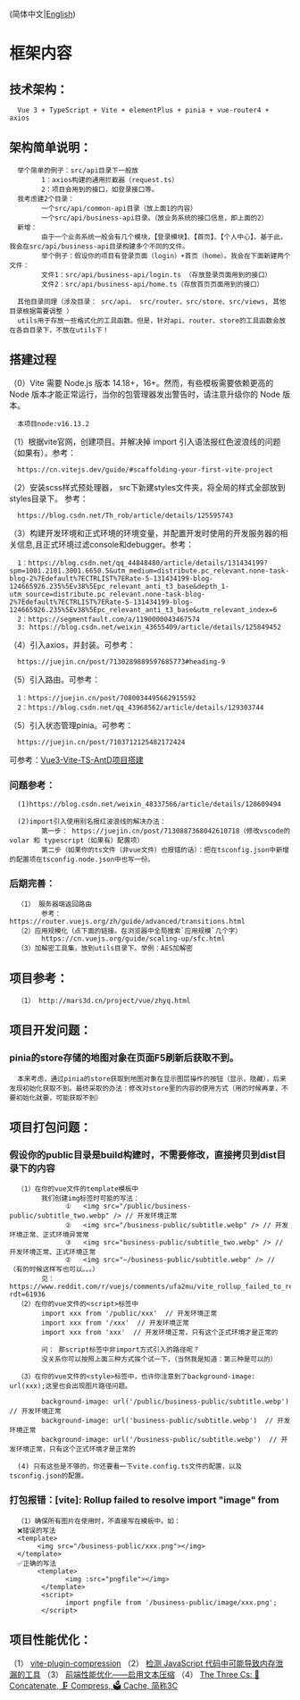 (简体中文|[English](./README.md))
# 框架内容
## 技术架构：

      Vue 3 + TypeScript + Vite + elementPlus + pinia + vue-router4 + axios

## 架构简单说明：

      举个简单的例子：src/api目录下一般放 
            1：axios构建的通用拦截器（request.ts）
            2：项目会用到的接口，如登录接口等。
      我考虑建2个目录： 
            一个src/api/common-api目录（放上面1的内容）
            一个src/api/business-api目录。（放业务系统的接口信息，即上面的2）
      新增：
            由于一个业务系统一般会有几个模块，【登录模块】、【首页】、【个人中心】。基于此，我会在src/api/business-api目录构建多个不同的文件。
            举个例子：假设你的项目有登录页面（login）+首页（home）。我会在下面新建两个文件：
            文件1：src/api/business-api/login.ts （存放登录页面用到的接口）
            文件2：src/api/business-api/home.ts（存放首页页面用到的接口）

      其他目录同理（涉及目录： src/api、 src/router、src/store、src/views, 其他目录根据需要调整 ）
      utils用于存放一些格式化的工具函数。但是，针对api、router、store的工具函数会放在各自目录下，不放在utils下！

## 搭建过程
（0）Vite 需要 Node.js 版本 14.18+，16+。然而，有些模板需要依赖更高的 Node 版本才能正常运行，当你的包管理器发出警告时，请注意升级你的 Node 版本。

      本项目node:v16.13.2

（1）根据vite官网，创建项目。并解决掉 import 引入语法报红色波浪线的问题（如果有）。参考：

      https://cn.vitejs.dev/guide/#scaffolding-your-first-vite-project

（2）安装scss样式预处理器， src下新建styles文件夹，将全局的样式全部放到styles目录下。 参考：
      
      https://blog.csdn.net/Th_rob/article/details/125595743

（3）构建开发环境和正式环境的环境变量，并配置开发时使用的开发服务器的相关信息,且正式环境过滤console和debugger。参考：
      
      1：https://blog.csdn.net/qq_44848480/article/details/131434199?spm=1001.2101.3001.6650.5&utm_medium=distribute.pc_relevant.none-task-blog-2%7Edefault%7ECTRLIST%7ERate-5-131434199-blog-124665926.235%5Ev38%5Epc_relevant_anti_t3_base&depth_1-utm_source=distribute.pc_relevant.none-task-blog-2%7Edefault%7ECTRLIST%7ERate-5-131434199-blog-124665926.235%5Ev38%5Epc_relevant_anti_t3_base&utm_relevant_index=6
      2：https://segmentfault.com/a/1190000043467574  
      3: https://blog.csdn.net/weixin_43655409/article/details/125849452
      
（4）引入axios，并封装。可参考：

      https://juejin.cn/post/7130289889597685773#heading-9

（5）引入路由。可参考：

      1：https://juejin.cn/post/7080034495662915592
      2：https://blog.csdn.net/qq_43968562/article/details/129303744

（5）引入状态管理pinia。可参考：

      https://juejin.cn/post/7103712125482172424


可参考：[Vue3-Vite-TS-AntD项目搭建](https://blog.csdn.net/qq_37148353/article/details/124555249)

### 问题参考：

      (1)https://blog.csdn.net/weixin_48337566/article/details/128609494

      (2)import引入使用别名报红波浪线的解决办法： 
            第一步： https://juejin.cn/post/7130887368042610718（修改vscode的volar 和 typescript（如果有）配置项）
            第二步（如果你的ts文件（非vue文件）也报错的话）：把在tsconfig.json中新增的配置项在tsconfig.node.json中也写一份。



### 后期完善：

      （1） 服务器端返回路由
            参考： https://router.vuejs.org/zh/guide/advanced/transitions.html
      （2）应用规模化（点下面的链接。在浏览器中全局搜索`应用规模`几个字）
            https://cn.vuejs.org/guide/scaling-up/sfc.html
      （3）加解密工具集，放到utils目录下。举例：AES加解密
      

## 项目参考：
      （1） http://mars3d.cn/project/vue/zhyq.html


## 项目开发问题：
###  pinia的store存储的地图对象在页面F5刷新后获取不到。
      本来考虑，通过pinia的store获取到地图对象在显示图层操作的按钮（显示，隐藏），后来发现初始化获取不到。最终采取的办法：修改对store里的内容的使用方式（用的时候再拿，不要初始化就要，可能获取不到）

## 项目打包问题：
### 假设你的public目录是build构建时，不需要修改，直接拷贝到dist目录下的内容
      （1）在你的vue文件的template模板中 
            我们创建img标签时可能的写法：
                  ①   <img src="/public/business-public/subtitle_two.webp" /> // 开发环境正常
                  ②   <img src="/business-public/subtitle.webp" /> // 开发环境正常、正式环境异常常
                  ③   <img src="business-public/subtitle_two.webp" /> // 开发环境正常、正式环境正常
                  ②   <img src="~/business-public/subtitle.webp" /> // （有的时候这样写也可以。。。）
            见：https://www.reddit.com/r/vuejs/comments/ufa2mu/vite_rollup_failed_to_resolve_import_imagepng/?rdt=61936
      （2）在你的vue文件的<script>标签中
            import xxx from '/public/xxx'  // 开发环境正常
            import xxx from '/xxx'  // 开发环境正常
            import xxx from 'xxx'  // 开发环境正常，只有这个正式环境才是正常的

            问： 那script标签中非import方式引入的路径呢？
            没关系你可以按照上面三种方式挨个试一下，（当然我是知道：第三种是可以的）

      （3）在你的vue文件的<style>标签中，也许你注意到了background-image: url(xxx);这里也会出现图片路径问题。

            background-image: url('/public/business-public/subtitle.webp')  // 开发环境正常
            background-image: url('business-public/subtitle.webp')  // 开发环境正常
            background-image: url('/business-public/subtitle.webp')  // 开发环境正常，只有这个正式环境才是正常的

      (4) 只有这些是不够的，你还要看一下vite.config.ts文件的配置，以及tsconfig.json的配置。
### 打包报错：[vite]: Rollup failed to resolve import "image" from
      （1）确保所有图片在使用时，不直接写在模板中。如：
      ❌错误的写法
      <template>
           <img src="/business-public/xxx.png"></img> 
      </template>
      ✅正确的写法
           <template>
                  <img :src="pngfile"></img> 
            </template>
            <script>
                  import pngfile from '/business-public/image/xxx.png';
            </script>
 

## 项目性能优化：
（1） [vite-plugin-compression](https://github.com/vbenjs/vite-plugin-compression/blob/main/README.zh_CN.md)
（2） [检测 JavaScript 代码中可能导致内存泄漏的工具](https://www.cnblogs.com/yuzhihui/p/17178897.html)
（3） [前端性能优化——启用文本压缩](https://www.cnblogs.com/yuzhihui/p/17211727.html)
（4） [The Three Cs: 🤝 Concatenate, 🗜️ Compress, 🗳️ Cache, 简称3C](https://csswizardry.com/2023/10/the-three-c-concatenate-compress-cache/)